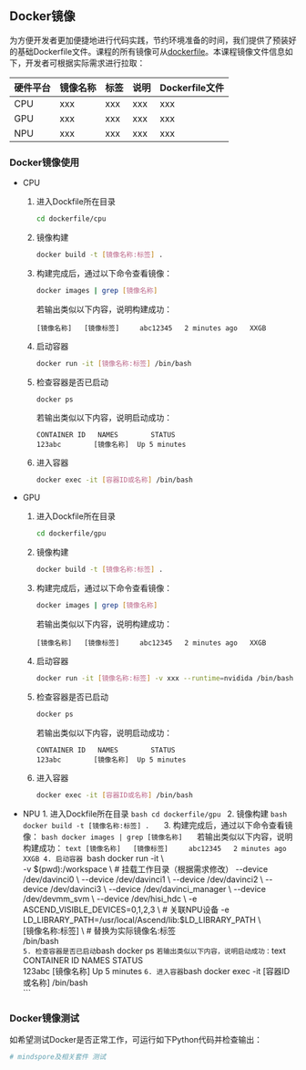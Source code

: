 ## Docker镜像

为方便开发者更加便捷地进行代码实践，节约环境准备的时间，我们提供了预装好的基础Dockerfile文件。课程的所有镜像可从[dockerfile](./dockerfile/)。本课程镜像文件信息如下，开发者可根据实际需求进行拉取：

| 硬件平台 | 镜像名称        | 标签      |  说明                     | Dockerfile文件 |
| :------ | :-------------- | :------- | :------------------------ | :------------- |
| CPU     | xxx             | xxx      | xxx                       | xxx            |
| GPU     | xxx             | xxx      | xxx                       | xxx            |
| NPU     | xxx             | xxx      | xxx                       | xxx            |

### Docker镜像使用

- CPU
    1. 进入Dockfile所在目录
        ```bash
        cd dockerfile/cpu
        ```
    2. 镜像构建
        ```bash
        docker build -t [镜像名称:标签] .  
        ```
    3. 构建完成后，通过以下命令查看镜像：
        ```bash
        docker images | grep [镜像名称]  
        ```
        若输出类似以下内容，说明构建成功：
        ```text
        [镜像名称]   [镜像标签]     abc12345   2 minutes ago   XXGB  
        ```
    4. 启动容器
        ```bash
        docker run -it [镜像名称:标签] /bin/bash
        ```
    5. 检查容器是否已启动
        ```bash
        docker ps
        ```
        若输出类似以下内容，说明启动成功：
        ```text
        CONTAINER ID   NAMES        STATUS  
        123abc        [镜像名称]  Up 5 minutes
        ```
    6. 进入容器
        ```bash
        docker exec -it [容器ID或名称] /bin/bash  
        ```

- GPU
    1. 进入Dockfile所在目录
        ```bash
        cd dockerfile/gpu
        ```
    2. 镜像构建
        ```bash
        docker build -t [镜像名称:标签] .  
        ```
    3. 构建完成后，通过以下命令查看镜像：
        ```bash
        docker images | grep [镜像名称]  
        ```
        若输出类似以下内容，说明构建成功：
        ```text
        [镜像名称]   [镜像标签]     abc12345   2 minutes ago   XXGB
    4. 启动容器
        ```bash
        docker run -it [镜像名称:标签] -v xxx --runtime=nvidida /bin/bash
        ```
    5. 检查容器是否已启动
        ```bash
        docker ps
        ```
        若输出类似以下内容，说明启动成功：
        ```text
        CONTAINER ID   NAMES        STATUS  
        123abc        [镜像名称]  Up 5 minutes
        ```
    6. 进入容器
        ```bash
        docker exec -it [容器ID或名称] /bin/bash  
        ```

- NPU
        1. 进入Dockfile所在目录
        ```bash
        cd dockerfile/gpu
        ```
    2. 镜像构建
        ```bash
        docker build -t [镜像名称:标签] .  
        ```
    3. 构建完成后，通过以下命令查看镜像：
        ```bash
        docker images | grep [镜像名称]  
        ```
        若输出类似以下内容，说明构建成功：
        ```text
        [镜像名称]   [镜像标签]     abc12345   2 minutes ago   XXGB
    4. 启动容器
        ```bash
        docker run -it \  
            -v $(pwd):/workspace \  # 挂载工作目录（根据需求修改）  
            --device /dev/davinci0 \  
            --device /dev/davinci1 \  
            --device /dev/davinci2 \  
            --device /dev/davinci3 \  
            --device /dev/davinci_manager \  
            --device /dev/devmm_svm \  
            --device /dev/hisi_hdc \  
            -e ASCEND_VISIBLE_DEVICES=0,1,2,3 \  # 关联NPU设备  
            -e LD_LIBRARY_PATH=/usr/local/Ascend/lib:$LD_LIBRARY_PATH \  
            [镜像名称:标签] \  # 替换为实际镜像名:标签  
            /bin/bash  
        ```
    5. 检查容器是否已启动
        ```bash
        docker ps
        ```
        若输出类似以下内容，说明启动成功：
        ```text
        CONTAINER ID   NAMES        STATUS  
        123abc        [镜像名称]  Up 5 minutes
        ```
    6. 进入容器
        ```bash
        docker exec -it [容器ID或名称] /bin/bash  
        ```

### Docker镜像测试

如希望测试Docker是否正常工作，可运行如下Python代码并检查输出：
```python
# mindspore及相关套件 测试
```
